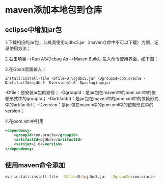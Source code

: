 # maven添加本地包到仓库

## eclipse中增加jar包

1.下载相应的jar包，此处我使用ojdbc5.jar（maven仓库中不可以下载）为例，记录使用方法；

2.右击项目——>Run AS/Debug As——>Maven Build.. 进入命令使用界面，如下图：

3.在Goals里面输入：

```
install:install-file -Dfile=D:\ojdbc5.jar -DgroupId=com.oracle -DartifactId=ojdbc5 -Dversion=1.0 -Dpackaging=jar
```

 

-Dfile：是安装ar包的路径；
-DgroupId：是jar包在maven中的pom.xml中的依赖形式中的groupId；
-DartifactId：是jar包在maven中的pom.xml中的依赖形式中的artifactId；
-Dversion：是jar包在maven中的pom.xml中的依赖形式中的version；

4.在pom.xml中引用

```xml
<dependency>
    <groupId>com.oracle</groupId>
    <artifactId>ojdbc5</artifactId>
    <version>1.0</version>
</dependency>﻿​
```

## 使用maven命令添加

```bash
mvn install:install-file  -Dfile=D:\ojdbc5.jar  -DgroupId=com.oracle  -DartifactId=ojdbc5 -Dversion=1.0 -Dpackaging=jar
```

 